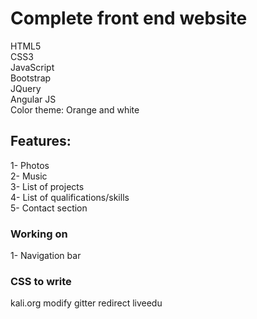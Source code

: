 # Complete front end website
HTML5  
CSS3  
JavaScript  
Bootstrap  
JQuery  
Angular JS  
Color theme: Orange and white  
## Features:  
1- Photos  
2- Music  
3- List of projects  
4- List of qualifications/skills  
5- Contact section
### Working on
1- Navigation bar


### CSS to write
kali.org
modify gitter
redirect liveedu
